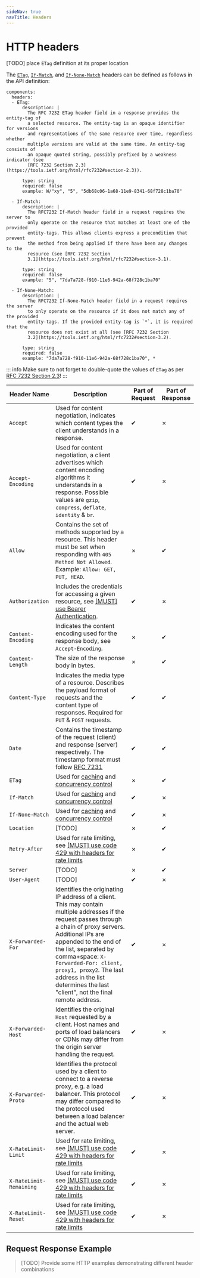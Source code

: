 ```yaml
---
sideNav: true
navTitle: Headers
---
```


# HTTP headers

[TODO] place `ETag` definition at its proper location

The [`ETag`](https://tools.ietf.org/html/rfc7232#section-2.3), [`If-Match`](https://tools.ietf.org/html/rfc7232#section-3.1), and [`If-None-Match`](https://tools.ietf.org/html/rfc7232#section-3.2) headers can be defined as follows in the API definition:

```
components:
  headers:
  - ETag:
      description: |
        The RFC 7232 ETag header field in a response provides the entity-tag of
        a selected resource. The entity-tag is an opaque identifier for versions
        and representations of the same resource over time, regardless whether
        multiple versions are valid at the same time. An entity-tag consists of
        an opaque quoted string, possibly prefixed by a weakness indicator (see
        [RFC 7232 Section 2.3](https://tools.ietf.org/html/rfc7232#section-2.3)).

      type: string
      required: false
      example: W/"xy", "5", "5db68c06-1a68-11e9-8341-68f728c1ba70"

  - If-Match:
      description: |
        The RFC7232 If-Match header field in a request requires the server to
        only operate on the resource that matches at least one of the provided
        entity-tags. This allows clients express a precondition that prevent
        the method from being applied if there have been any changes to the
        resource (see [RFC 7232 Section
        3.1](https://tools.ietf.org/html/rfc7232#section-3.1).

      type: string
      required: false
      example: "5", "7da7a728-f910-11e6-942a-68f728c1ba70"

  - If-None-Match:
      description: |
        The RFC7232 If-None-Match header field in a request requires the server
        to only operate on the resource if it does not match any of the provided
        entity-tags. If the provided entity-tag is `*`, it is required that the
        resource does not exist at all (see [RFC 7232 Section
        3.2](https://tools.ietf.org/html/rfc7232#section-3.2).

      type: string
      required: false
      example: "7da7a728-f910-11e6-942a-68f728c1ba70", *
```

::: info
Make sure to not forget to double-quote the values of `ETag` as per [RFC 7232 Section 2.3](https://tools.ietf.org/html/rfc7232#section-2.3)!
:::

| Header Name             | Description                                                                                                                                                                                                                                                                                                                                                      | Part of Request | Part of Response |
| ----------------------- | ---------------------------------------------------------------------------------------------------------------------------------------------------------------------------------------------------------------------------------------------------------------------------------------------------------------------------------------------------------------- | --------------- | ---------------- |
| `Accept`                | Used for content negotiation, indicates which content types the client understands in a response.                                                                                                                                                                                                                                                                | ✔               | ✗                |
| `Accept-Encoding`       | Used for content negotiation, a client advertises which content encoding algorithms it understands in a response. Possible values are `gzip`, `compress`, `deflate`, `identity` & `br`.                                                                                                                                                                          | ✔               | ✗                |
| `Allow`                 | Contains the set of methods supported by a resource. This header must be set when responding with `405 Method Not Allowed`. Example: `Allow: GET, PUT, HEAD`.                                                                                                                                                                                                    | ✗               | ✔                |
| `Authorization`         | Includes the credentials for accessing a given resource, see [[MUST] use Bearer Authentication](./guidelines/020_security/1060_must-use-bearer-authentication.md).                                                                                                                                                                                               | ✔               | ✗                |
| `Content-Encoding`      | Indicates the content encoding used for the response body, see `Accept-Encoding`.                                                                                                                                                                                                                                                                                | ✗               | ✔                |
| `Content-Length`        | The size of the response body in bytes.                                                                                                                                                                                                                                                                                                                          | ✗               | ✔                |
| `Content-Type`          | Indicates the media type of a resource. Describes the payload format of requests and the content type of responses. Required for `PUT` & `POST` requests.                                                                                                                                                                                                        | ✔               | ✔                |
| `Date`                  | Contains the timestamp of the request (client) and response (server) respectively. The timestamp format must follow [RFC 7231](https://tools.ietf.org/html/rfc7231#section-7.1.1.1)                                                                                                                                                                              | ✔               | ✔                |
| `ETag`                  | Used for [caching](/guidelines/030_http/5010_may-use-etag-header-for-caching-resources.md) and [concurrency control](5030_may-use-etag-together-with-if-match-if-none-match-header-for-concurrrency-control.md)                                                                                                                                                  | ✗               | ✔                |
| `If-Match`              | Used for [caching](/guidelines/030_http/5010_may-use-etag-header-for-caching-resources.md) and [concurrency control](5030_may-use-etag-together-with-if-match-if-none-match-header-for-concurrrency-control.md)                                                                                                                                                  | ✔               | ✗                |
| `If-None-Match`         | Used for [caching](/guidelines/030_http/5010_may-use-etag-header-for-caching-resources.md) and [concurrency control](5030_may-use-etag-together-with-if-match-if-none-match-header-for-concurrrency-control.md)                                                                                                                                                  | ✔               | ✗                |
| `Location`              | [TODO]                                                                                                                                                                                                                                                                                                                                                           | ✗               | ✔                |
| `Retry-After`           | Used for rate limiting, see [[MUST] use code 429 with headers for rate limits](./guidelines/030_http/3040_must-use-code-429-with-headers-for-rate-limits.md)                                                                                                                                                                                                     | ✗               | ✔                |
| `Server`                | [TODO]                                                                                                                                                                                                                                                                                                                                                           | ✗               | ✔                |
| `User-Agent`            | [TODO]                                                                                                                                                                                                                                                                                                                                                           | ✔               | ✗                |
| `X-Forwarded-For`       | Identifies the originating IP address of a client. This may contain multiple addresses if the request passes through a chain of proxy servers. Additional IPs are appended to the end of the list, separated by comma+space: `X-Forwarded-For: client, proxy1, proxy2`. The last address in the list determines the last "client", not the final remote address. | ✔               | ✗                |
| `X-Forwarded-Host`      | Identifies the original `Host` requested by a client. Host names and ports of load balancers or CDNs may differ from the origin server handling the request.                                                                                                                                                                                                     | ✔               | ✗                |
| `X-Forwarded-Proto`     | Identifies the protocol used by a client to connect to a reverse proxy, e.g. a load balancer. This protocol may differ compared to the protocol used between a load balancer and the actual web server.                                                                                                                                                          | ✔               | ✗                |
| `X-RateLimit-Limit`     | Used for rate limiting, see [[MUST] use code 429 with headers for rate limits](./guidelines/030_http/3040_must-use-code-429-with-headers-for-rate-limits.md)                                                                                                                                                                                                     | ✔               | ✗                |
| `X-RateLimit-Remaining` | Used for rate limiting, see [[MUST] use code 429 with headers for rate limits](./guidelines/030_http/3040_must-use-code-429-with-headers-for-rate-limits.md)                                                                                                                                                                                                     | ✔               | ✗                |
| `X-RateLimit-Reset`     | Used for rate limiting, see [[MUST] use code 429 with headers for rate limits](./guidelines/030_http/3040_must-use-code-429-with-headers-for-rate-limits.md)                                                                                                                                                                                                     | ✔               | ✗                |

## Request Response Example

> [TODO] Provide some HTTP examples demonstrating different header combinations
